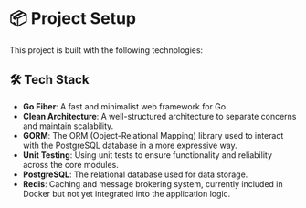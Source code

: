# 📦 Project Setup

This project is built with the following technologies:

## 🛠️ Tech Stack

- **Go Fiber**: A fast and minimalist web framework for Go.
- **Clean Architecture**: A well-structured architecture to separate concerns and maintain scalability.
- **GORM**: The ORM (Object-Relational Mapping) library used to interact with the PostgreSQL database in a more expressive way.
- **Unit Testing**: Using unit tests to ensure functionality and reliability across the core modules.
- **PostgreSQL**: The relational database used for data storage.
- **Redis**: Caching and message brokering system, currently included in Docker but not yet integrated into the application logic.
